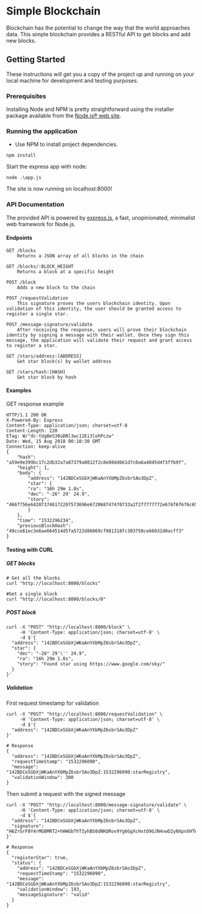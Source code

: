 # Simple Blockchain

Blockchain has the potential to change the way that the world approaches data. This simple blockchain provides a RESTful API to get blocks and add new blocks.

## Getting Started

These instructions will get you a copy of the project up and running on your local machine for development and testing purposes.

### Prerequisites

Installing Node and NPM is pretty straightforward using the installer package available from the [Node.js® web site](https://nodejs.org/en/).

### Running the application

- Use NPM to install project dependencies.
```
npm install
```

Start the express app with node:
```
node .\app.js
```
The site is now running on localhost:8000!

### API Documentation

The provided API is powered by [express.js](https://expressjs.com/), a fast, unopinionated, minimalist web framework for Node.js.

#### Endpoints

    GET /blocks
        Returns a JSON array of all blocks in the chain

    GET /blocks/:BLOCK_HEIGHT
        Returns a block at a specific height

    POST /block
        Adds a new block to the chain

    POST /requestValidation
        This signature proves the users blockchain identity. Upon validation of this identity, the user should be granted access to register a single star.

    POST /message-signature/validate
        After receiving the response, users will prove their blockchain identity by signing a message with their wallet. Once they sign this message, the application will validate their request and grant access to register a star.

    GET /stars/address:[ADDRESS]
        Get star block(s) by wallet address 

    GET /stars/hash:[HASH]
        Get star block by hash

#### Examples

GET response example

    HTTP/1.1 200 OK
    X-Powered-By: Express
    Content-Type: application/json; charset=utf-8
    Content-Length: 220
    ETag: W/"dc-tUgBeS30uDNl3wc12Ei3lohPczw"
    Date: Wed, 15 Aug 2018 00:10:30 GMT
    Connection: keep-alive
    {
        "hash": "a59e9e399bc17c2db32a7a87379a8012f2c8e08dd661d7c0a6a4845d4f3ffb9f",
        "height": 1,
        "body": {
            "address": "142BDCeSGbXjWKaAnYXbMpZ6sbrSAo3DpZ",
            "star": {
            "ra": "16h 29m 1.0s",
            "dec": "-26° 29' 24.9",
            "story": "466f756e642073746172207573696e672068747470733a2f2f7777772e676f6f676c652e636f6d2f736b792f"
            }
        },
        "time": "1532296234",
        "previousBlockHash": "49cce61ec3e6ae664514d5fa5722d86069cf981318fc303750ce66032d0acff3"
    }

#### Testing with CURL

##### GET blocks
```
# Get all the blocks
curl "http://localhost:8000/blocks"

#Get a single block
curl "http://localhost:8000/blocks/0"
```
##### POST block
```
curl -X "POST" "http://localhost:8000/block" \
     -H 'Content-Type: application/json; charset=utf-8' \
     -d $'{
  "address": "142BDCeSGbXjWKaAnYXbMpZ6sbrSAo3DpZ",
  "star": {
    "dec": "-26° 29'\'' 24.9",
    "ra": "16h 29m 1.0s",
    "story": "Found star using https://www.google.com/sky/"
  }
}'
```
##### Validation
First request timestamp for validation
```
curl -X "POST" "http://localhost:8000/requestValidation" \
     -H 'Content-Type: application/json; charset=utf-8' \
     -d $'{
  "address": "142BDCeSGbXjWKaAnYXbMpZ6sbrSAo3DpZ"
}'

# Response
{
  "address": "142BDCeSGbXjWKaAnYXbMpZ6sbrSAo3DpZ",
  "requestTimeStamp": "1532296090",
  "message": "142BDCeSGbXjWKaAnYXbMpZ6sbrSAo3DpZ:1532296090:starRegistry",
  "validationWindow": 300
}
```
Then submit a request with the signed message
```
curl -X "POST" "http://localhost:8000/message-signature/validate" \
     -H 'Content-Type: application/json; charset=utf-8' \
     -d $'{
  "address": "142BDCeSGbXjWKaAnYXbMpZ6sbrSAo3DpZ",
  "signature": "H6ZrGrF0Y4rMGBMRT2+hHWGbThTIyhBS0dNKQRov9Yg6GgXcHxtO9GJN4nwD2yNXpnXHTWU9i+qdw5vpsooryLU="
}'

# Response
{
  "registerStar": true,
  "status": {
    "address": "142BDCeSGbXjWKaAnYXbMpZ6sbrSAo3DpZ",
    "requestTimeStamp": "1532296090",
    "message": "142BDCeSGbXjWKaAnYXbMpZ6sbrSAo3DpZ:1532296090:starRegistry",
    "validationWindow": 193,
    "messageSignature": "valid"
  }
}
```